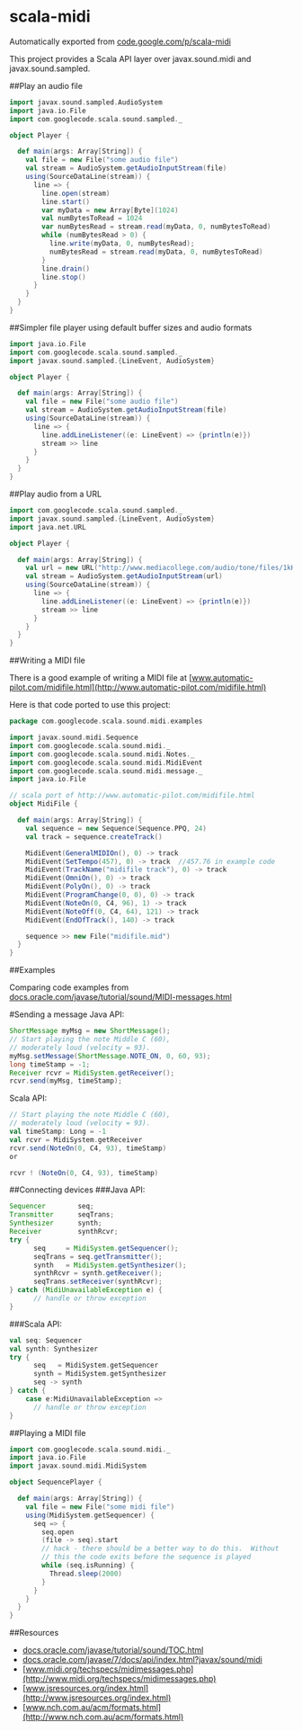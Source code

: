 # scala-midi
Automatically exported from [code.google.com/p/scala-midi](http://code.google.com/p/scala-midi)

This project provides a Scala API layer over javax.sound.midi and javax.sound.sampled. 

##Play an audio file

```scala
import javax.sound.sampled.AudioSystem
import java.io.File
import com.googlecode.scala.sound.sampled._

object Player {

  def main(args: Array[String]) {
    val file = new File("some audio file")
    val stream = AudioSystem.getAudioInputStream(file)
    using(SourceDataLine(stream)) {
      line => {
        line.open(stream)
        line.start()
        var myData = new Array[Byte](1024)
        val numBytesToRead = 1024
        var numBytesRead = stream.read(myData, 0, numBytesToRead)
        while (numBytesRead > 0) {
          line.write(myData, 0, numBytesRead);
          numBytesRead = stream.read(myData, 0, numBytesToRead)
        }
        line.drain()
        line.stop()
      }
    }
  }
}
```

##Simpler file player using default buffer sizes and audio formats

```scala
import java.io.File
import com.googlecode.scala.sound.sampled._
import javax.sound.sampled.{LineEvent, AudioSystem}

object Player {

  def main(args: Array[String]) {
    val file = new File("some audio file")
    val stream = AudioSystem.getAudioInputStream(file)
    using(SourceDataLine(stream)) {
      line => {
        line.addLineListener((e: LineEvent) => {println(e)})
        stream >> line
      }
    }
  }
}
```

##Play audio from a URL

```scala
import com.googlecode.scala.sound.sampled._
import javax.sound.sampled.{LineEvent, AudioSystem}
import java.net.URL

object Player {

  def main(args: Array[String]) {
    val url = new URL("http://www.mediacollege.com/audio/tone/files/1kHz_44100Hz_16bit_05sec.wav")
    val stream = AudioSystem.getAudioInputStream(url)
    using(SourceDataLine(stream)) {
      line => {
        line.addLineListener((e: LineEvent) => {println(e)})
        stream >> line
      }
    }
  }
}
```

##Writing a MIDI file

There is a good example of writing a MIDI file at [www.automatic-pilot.com/midifile.html](http://www.automatic-pilot.com/midifile.html)

Here is that code ported to use this project:

```scala
package com.googlecode.scala.sound.midi.examples

import javax.sound.midi.Sequence
import com.googlecode.scala.sound.midi._
import com.googlecode.scala.sound.midi.Notes._
import com.googlecode.scala.sound.midi.MidiEvent
import com.googlecode.scala.sound.midi.message._
import java.io.File

// scala port of http://www.automatic-pilot.com/midifile.html
object MidiFile {

  def main(args: Array[String]) {
    val sequence = new Sequence(Sequence.PPQ, 24)
    val track = sequence.createTrack()

    MidiEvent(GeneralMIDIOn(), 0) -> track
    MidiEvent(SetTempo(457), 0) -> track  //457.76 in example code
    MidiEvent(TrackName("midifile track"), 0) -> track
    MidiEvent(OmniOn(), 0) -> track
    MidiEvent(PolyOn(), 0) -> track
    MidiEvent(ProgramChange(0, 0), 0) -> track
    MidiEvent(NoteOn(0, C4, 96), 1) -> track
    MidiEvent(NoteOff(0, C4, 64), 121) -> track
    MidiEvent(EndOfTrack(), 140) -> track

    sequence >> new File("midifile.mid")
  }
}
```

##Examples

Comparing code examples from [docs.oracle.com/javase/tutorial/sound/MIDI-messages.html](http://docs.oracle.com/javase/tutorial/sound/MIDI-messages.html)

#Sending a message
Java API:

```java
ShortMessage myMsg = new ShortMessage();
// Start playing the note Middle C (60), 
// moderately loud (velocity = 93).
myMsg.setMessage(ShortMessage.NOTE_ON, 0, 60, 93);
long timeStamp = -1;
Receiver rcvr = MidiSystem.getReceiver();
rcvr.send(myMsg, timeStamp);
```

Scala API:

```scala
// Start playing the note Middle C (60),
// moderately loud (velocity = 93).
val timeStamp: Long = -1
val rcvr = MidiSystem.getReceiver
rcvr.send(NoteOn(0, C4, 93), timeStamp)
or

rcvr ! (NoteOn(0, C4, 93), timeStamp)
```

##Connecting devices
###Java API:

```java
Sequencer        seq;
Transmitter      seqTrans;
Synthesizer      synth;
Receiver         synthRcvr;
try {
      seq     = MidiSystem.getSequencer();
      seqTrans = seq.getTransmitter();
      synth   = MidiSystem.getSynthesizer();
      synthRcvr = synth.getReceiver(); 
      seqTrans.setReceiver(synthRcvr);      
} catch (MidiUnavailableException e) {
      // handle or throw exception
}
```

###Scala API:

```scala
val seq: Sequencer
val synth: Synthesizer
try {
      seq   = MidiSystem.getSequencer
      synth = MidiSystem.getSynthesizer
      seq -> synth
} catch {
    case e:MidiUnavailableException =>
      // handle or throw exception
}
```

##Playing a MIDI file

```scala
import com.googlecode.scala.sound.midi._
import java.io.File
import javax.sound.midi.MidiSystem

object SequencePlayer {

  def main(args: Array[String]) {
    val file = new File("some midi file")
    using(MidiSystem.getSequencer) {
      seq => {
        seq.open
        (file -> seq).start
        // hack - there should be a better way to do this.  Without
        // this the code exits before the sequence is played 
        while (seq.isRunning) {
          Thread.sleep(2000)
        }
      }
    }
  }
}
```

##Resources

* [docs.oracle.com/javase/tutorial/sound/TOC.html](http://docs.oracle.com/javase/tutorial/sound/TOC.html)
* [docs.oracle.com/javase/7/docs/api/index.html?javax/sound/midi](http://docs.oracle.com/javase/7/docs/api/index.html?javax/sound/midi)
* [www.midi.org/techspecs/midimessages.php](http://www.midi.org/techspecs/midimessages.php)
* [www.jsresources.org/index.html](http://www.jsresources.org/index.html)
* [www.nch.com.au/acm/formats.html](http://www.nch.com.au/acm/formats.html)
